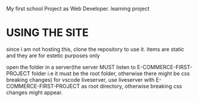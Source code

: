 <p>My first school Project as Web Developer. learning project</p>

<h1>USING THE SITE</h1>

<p>
since i am not hosting this, clone the repository to use it. items are static and they are for estetic purposes only
</p>
<p>
open the folder in a server(the server MUST listen to E-COMMERCE-FIRST-PROJECT folder i.e it must be the root folder, otherwise there might be css breaking changes)
for vscode liveserver, use liveserver with E-COMMERCE-FIRST-PROJECT as root directory, otherwise breaking css changes might appear.
</p>

